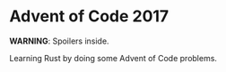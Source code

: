 # Advent of Code 2017

**WARNING**: Spoilers inside.

Learning Rust by doing some Advent of Code problems.
